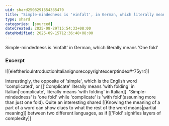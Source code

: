 ```yaml
---
uid: shard2508291554335470
title: "Simple-mindedness is 'einfalt', in German, which literally means 'One fold'"
type: shard
categories: [sourced]
dateCreated: 2025-08-29T15:54:33+08:00
dateModified: 2025-09-15T12:36:48+08:00
---
```

Simple-mindedness is 'einfalt' in German, which literally means 'One fold'
### Excerpt
![[eleftheriouIntroductionItalianignorecopyrightexcerptindex#^75yr4]]

Interestingly, the opposite of 'simple', which is the English word 'complicated', or [['Complicate' literally means 'with folding' in Italian|'complicate', literally means 'with folding' in Italian]]. 'Simple-mindedness' is 'one fold' while 'complicate' is 'with fold'(assuming more than just one fold). Quite an interesting shared [[Knowing the meaning of a part of a word can show clues to what the rest of the word means|partial meaning]] between two different languages, as if [['Fold' signifies layers of complexity]]